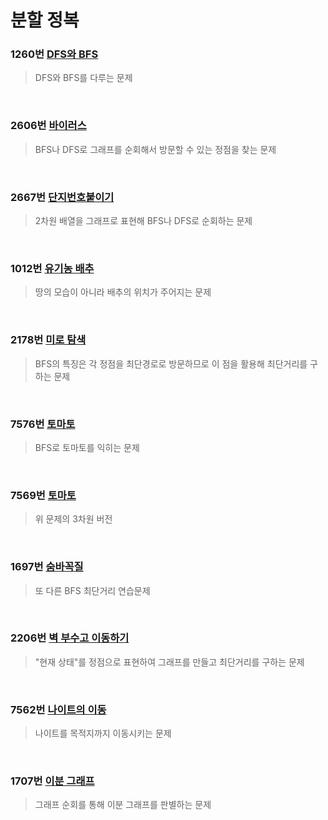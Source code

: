 # 분할 정복

### 1260번 [DFS와 BFS](https://www.acmicpc.net/problem/1260)
> DFS와 BFS를 다루는 문제

<br>

### 2606번 [바이러스](https://www.acmicpc.net/problem/2606)
> BFS나 DFS로 그래프를 순회해서 방문할 수 있는 정점을 찾는 문제

<br>

### 2667번 [단지번호붙이기](https://www.acmicpc.net/problem/2667)
> 2차원 배열을 그래프로 표현해 BFS나 DFS로 순회하는 문제

<br>

### 1012번 [유기농 배추](https://www.acmicpc.net/problem/1012)
> 땅의 모습이 아니라 배추의 위치가 주어지는 문제

<br>

### 2178번 [미로 탐색](https://www.acmicpc.net/problem/2178)
> BFS의 특징은 각 정점을 최단경로로 방문하므로 이 점을 활용해 최단거리를 구하는 문제

<br>

### 7576번 [토마토](https://www.acmicpc.net/problem/7576)
> BFS로 토마토를 익히는 문제

<br>

### 7569번 [토마토](https://www.acmicpc.net/problem/7569)
> 위 문제의 3차원 버전

<br>

### 1697번 [숨바꼭질](https://www.acmicpc.net/problem/1697)
> 또 다른 BFS 최단거리 연습문제

<br>

### 2206번 [벽 부수고 이동하기](https://www.acmicpc.net/problem/2206)
> "현재 상태"를 정점으로 표현하여 그래프를 만들고 최단거리를 구하는 문제

<br>

### 7562번 [나이트의 이동](https://www.acmicpc.net/problem/7562)
> 나이트를 목적지까지 이동시키는 문제

<br>

### 1707번 [이분 그래프](https://www.acmicpc.net/problem/1707)
> 그래프 순회를 통해 이분 그래프를 판별하는 문제

<br>
